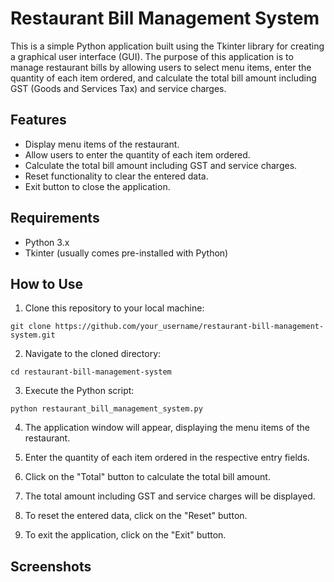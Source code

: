 # Restaurant Bill Management System

This is a simple Python application built using the Tkinter library for creating a graphical user interface (GUI). The purpose of this application is to manage restaurant bills by allowing users to select menu items, enter the quantity of each item ordered, and calculate the total bill amount including GST (Goods and Services Tax) and service charges.

## Features

- Display menu items of the restaurant.
- Allow users to enter the quantity of each item ordered.
- Calculate the total bill amount including GST and service charges.
- Reset functionality to clear the entered data.
- Exit button to close the application.

## Requirements

- Python 3.x
- Tkinter (usually comes pre-installed with Python)

## How to Use

1. Clone this repository to your local machine:

```
git clone https://github.com/your_username/restaurant-bill-management-system.git
```

2. Navigate to the cloned directory:

```
cd restaurant-bill-management-system
```

3. Execute the Python script:

```
python restaurant_bill_management_system.py
```

4. The application window will appear, displaying the menu items of the restaurant.

5. Enter the quantity of each item ordered in the respective entry fields.

6. Click on the "Total" button to calculate the total bill amount.

7. The total amount including GST and service charges will be displayed.

8. To reset the entered data, click on the "Reset" button.

9. To exit the application, click on the "Exit" button.

## Screenshots

    
